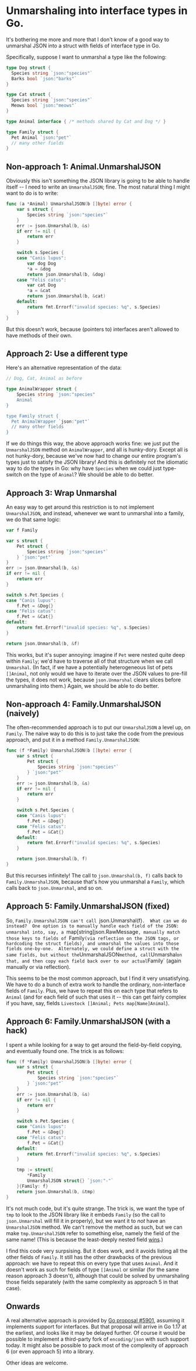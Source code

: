 # Unmarshaling into interface types in Go.

It's bothering me more and more that I don't know of a good way to unmarshal JSON into a struct with fields of interface type in Go.

Specifically, suppose I want to unmarshal a type like the following:

```go
type Dog struct {
  Species string `json:"species"`
  Barks bool `json:"barks"`
}

type Cat struct {
  Species string `json:"species"`
  Meows bool `json:"meows"`
}

type Animal interface { /* methods shared by Cat and Dog */ }

type Family struct {
  Pet Animal `json:"pet"`
  // many other fields
}
```

## Non-approach 1: Animal.UnmarshalJSON

Obviously this isn't something the JSON library is going to be able to handle itself -- I need to write an `UnmarshalJSON`; fine.  The most natural thing I might want to do is to write:

```go
func (a *Animal) UnmarshalJSON(b []byte) error {
	var s struct {
        Species string `json:"species"`
	}
	err := json.Unmarshal(b, &s)
	if err != nil {
		return err
	}

	switch s.Species {
	case "Canis lupus":
        var dog Dog
        *a = &dog
        return json.Unmarshal(b, &dog)
	case "Felis catus":
        var cat Dog
        *a = &cat
        return json.Unmarshal(b, &cat)
	default:
		return fmt.Errorf("invalid species: %q", s.Species)
	}
}
```

But this doesn't work, because (pointers to) interfaces aren't allowed to have methods of their own.

## Approach 2: Use a different type

Here's an alternative representation of the data:

```go
// Dog, Cat, Animal as before

type AnimalWrapper struct {
    Species string `json:"species"
    Animal
}

type Family struct {
  Pet AnimalWrapper `json:"pet"`
  // many other fields
}
```

If we do things this way, the above approach works fine: we just put the `UnmarshalJSON` method on `AnimalWrapper`, and all is hunky-dory.  Except all is not hunky-dory, because we've now had to change our entire program's types just to satisfy the JSON library!  And this is definitely not the idiomatic way to do the types in Go: why have `Species` when we could just type-switch on the type of `Animal`?  We should be able to do better.

## Approach 3: Wrap Unmarshal

An easy way to get around this restriction is to not implement `UnmarshalJSON`, and instead, whenever we want to unmarshal into a family, we do that same logic:

```go
var f Family

var s struct {
    Pet struct {
        Species string `json:"species"`
    } `json:"pet"`
}
err := json.Unmarshal(b, &s)
if err != nil {
    return err
}

switch s.Pet.Species {
case "Canis lupus":
    f.Pet = &Dog{}
case "Felis catus":
    f.Pet = &Cat{}
default:
    return fmt.Errorf("invalid species: %q", s.Species)
}

return json.Unmarshal(b, &f)
```

This works, but it's super annoying: imagine if `Pet` were nested quite deep within `Family`; we'd have to traverse all of that structure when we call `Unmarshal`.  (In fact, if we have a potentially heterogeneous list of pets `[]Animal`, not only would we have to iterate over the JSON values to pre-fill the types, it does not work, because `json.Unmarshal` clears slices before unmarshaling into them.)  Again, we should be able to do better.

## Non-approach 4: Family.UnmarshalJSON (naively)

The often-recommended approach is to put our `UnmarshalJSON` a level up, on `Family`.  The naive way to do this is to just take the code from the previous approach, and put it in a method `Family.UnmarshalJSON`:

```go
func (f *Family) UnmarshalJSON(b []byte) error {
    var s struct {
        Pet struct {
            Species string `json:"species"`
        } `json:"pet"`
    }
    err := json.Unmarshal(b, &s)
    if err != nil {
        return err
    }

    switch s.Pet.Species {
    case "Canis lupus":
        f.Pet = &Dog{}
    case "Felis catus":
        f.Pet = &Cat{}
    default:
        return fmt.Errorf("invalid species: %q", s.Species)
    }

	return json.Unmarshal(b, f)
}
```

But this recurses infinitely!  The call to `json.Unmarshal(b, f)` calls back to `Family.UnmarshalJSON`, because that's how you unmarshal a `Family`, which calls back to `json.Unmarshal`, and so on.

## Approach 5: Family.UnmarshalJSON (fixed)

So, `Family.UnmarshalJSON can't call `json.Unmarshal(f)`.  What can we do instead?  One option is to manually handle each field of the JSON: unmarshal into, say, a `map[string]json.RawMessage`, manually match those keys to fields of `Family` (via reflection on the JSON tags, or hardcoding the struct fields), and unmarshal the values into those fields one-by-one.  Alternately, we could define a struct with the same fields, but without the `UnmarshalJSON` method, call `Unmarshal` on that, and then copy each field back over to our actual `Family` (again manually or via reflection).

This seems to be the most common approach, but I find it very unsatisfying.  We have to do a bunch of extra work to handle the ordinary, non-interface fields of `Family`.  Plus, we have to repeat this on each type that refers to `Animal` (and for each field of such that uses it -- this can get fairly complex if you have, say, fields `Livestock []Animal; Pets map[Name]Animal`).

## Approach 6: Family.UnmarshalJSON (with a hack)

I spent a while looking for a way to get around the field-by-field copying, and eventually found one.  The trick is as follows:

```go
func (f *Family) UnmarshalJSON(b []byte) error {
    var s struct {
        Pet struct {
            Species string `json:"species"`
        } `json:"pet"`
    }
    err := json.Unmarshal(b, &s)
    if err != nil {
        return err
    }

    switch s.Pet.Species {
    case "Canis lupus":
        f.Pet = &Dog{}
    case "Felis catus":
        f.Pet = &Cat{}
    default:
        return fmt.Errorf("invalid species: %q", s.Species)
    }

    tmp := struct{
        *Family
        UnmarshalJSON struct{} `json:"-"`
    }{Family: f}
	return json.Unmarshal(b, &tmp)
}
```

It's not much code, but it's quite strange.  The trick is, we want the type of `tmp` to look to the JSON library like it embeds `Family` (so the call to `json.Unmarshal` will fill it in properly), but we want it to *not* have an `UnmarshalJSON` method.  We can't remove the method as such, but we can make `tmp.UnmarshalJSON` refer to something else, namely the field of the same name!  (This is because the least-deeply nested field [wins](https://golang.org/ref/spec#Selectors).)

I find this code very surpsising.  But it does work, and it avoids listing all the other fields of `Family`.  It still has the other drawbacks of the previous approach: we have to repeat this on every type that uses `Animal`.  And it doesn't work as such for fields of type `[]Animal` or similar (for the same reason approach 3 doesn't), although that could be solved by unmarshaling those fields separately (with the same complexity as approach 5 in that case).

## Onwards

A real alternative approach is provided by [Go proposal #5901](https://github.com/golang/go/issues/5901), assuming it implements support for interfaces.  But that proposal will arrive in Go 1.17 at the earliest, and looks like it may be delayed further.  Of course it would be possible to implement a third-party fork of `encoding/json` with such support today.  It might also be possible to pack most of the complexity of approach 6 (or even approach 5) into a library.

Other ideas are welcome.

